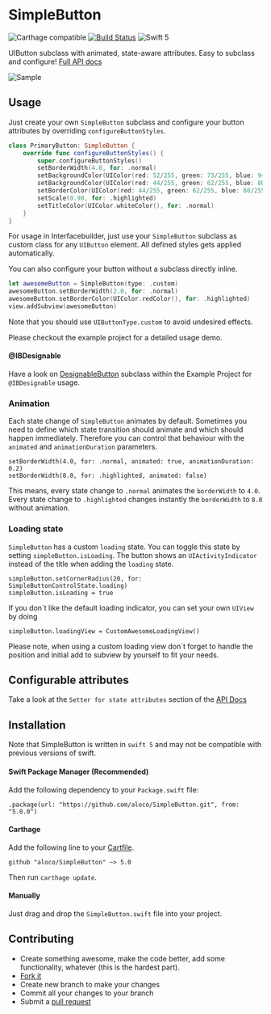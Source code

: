 # SimpleButton

![Carthage compatible](https://img.shields.io/badge/Carthage-compatible-4BC51D.svg?style=flat)
[![Build Status](https://travis-ci.org/aloco/SimpleButton.svg?branch=swift-3.0)](https://travis-ci.org/aloco/SimpleButton)
![Swift 5](https://img.shields.io/badge/Swift-5-orange.svg)


UIButton subclass with animated, state-aware attributes. Easy to subclass and configure! [Full API docs](http://aloco.github.io/SimpleButton/swift_output)



![Sample](https://raw.githubusercontent.com/aloco/SimpleButton/master/Resources/example.gif)



## Usage

Just create your own `SimpleButton` subclass and configure your button attributes by overriding `configureButtonStyles`.

```swift
class PrimaryButton: SimpleButton {
	override func configureButtonStyles() {
		super.configureButtonStyles()
    	setBorderWidth(4.0, for: .normal)
		setBackgroundColor(UIColor(red: 52/255, green: 73/255, blue: 94/255, alpha: 1.0), for: .normal)
		setBackgroundColor(UIColor(red: 44/255, green: 62/255, blue: 80/255, alpha: 1.0), for: .highlighted)
		setBorderColor(UIColor(red: 44/255, green: 62/255, blue: 80/255, alpha: 1.0), for: .normal)
		setScale(0.98, for: .highlighted)
		setTitleColor(UIColor.whiteColor(), for: .normal)
	}
}
```
For usage in Interfacebuilder, just use your `SimpleButton` subclass as custom class for any `UIButton` element. All defined styles gets applied automatically.

You can also configure your button without a subclass directly inline.

```swift
let awesomeButton = SimpleButton(type: .custom)
awesomeButton.setBorderWidth(2.0, for: .normal)
awesomeButton.setBorderColor(UIColor.redColor(), for: .highlighted)
view.addSubview(awesomeButton)
```
Note that you should use `UIButtonType.custom` to avoid undesired effects.

Please checkout the example project for a detailed usage demo.


#### @IBDesignable

Have a look on [DesignableButton](Example/DesignableButton.swift) subclass within the Example Project for `@IBDesignable` usage.

### Animation
Each state change of `SimpleButton` animates by default. Sometimes you need to define which state transition should animate and which should happen immediately. Therefore you can control that behaviour with the `animated` and `animationDuration` parameters. 

```
setBorderWidth(4.0, for: .normal, animated: true, animationDuration: 0.2)
setBorderWidth(8.0, for: .highlighted, animated: false)
```
This means, every state change to `.normal` animates the `borderWidth` to `4.0`. 
Every state change to `.highlighted` changes instantly the `borderWidth` to `8.0` without animation.

### Loading state

`SimpleButton` has a custom `loading` state. You can toggle this state by setting `simpleButton.isLoading`. The button shows an `UIActivityIndicator` instead of the title when adding the `loading` state.

```
simpleButton.setCornerRadius(20, for: SimpleButtonControlState.loading)
simpleButton.isLoading = true
```
If you don´t like the default loading indicator, you can set your own `UIView` by doing
```
simpleButton.loadingView = CustomAwesomeLoadingView()
```

Please note, when using a custom loading view don´t forget to handle the position and initial add to subview by yourself to fit your needs.

## Configurable attributes

Take a look at the ```Setter for state attributes``` section of the [API Docs](http://aloco.github.io/SimpleButton/swift_output/Classes/SimpleButton.html#/Setter%20for%20state%20attributes) 

## Installation

Note that SimpleButton is written in `swift 5` and may not be compatible with previous versions of swift. 

#### Swift Package Manager (Recommended)

Add the following dependency to your `Package.swift` file:

```
.package(url: "https://github.com/aloco/SimpleButton.git", from: "5.0.0")
```

#### Carthage

Add the following line to your [Cartfile](https://github.com/Carthage/Carthage/blob/master/Documentation/Artifacts.md#cartfile).

```
github "aloco/SimpleButton" ~> 5.0
```

Then run `carthage update`.

#### Manually

Just drag and drop the `SimpleButton.swift` file into  your project.


## Contributing

* Create something awesome, make the code better, add some functionality,
  whatever (this is the hardest part).
* [Fork it](http://help.github.com/forking/)
* Create new branch to make your changes
* Commit all your changes to your branch
* Submit a [pull request](http://help.github.com/pull-requests/)
